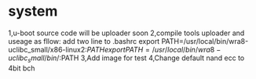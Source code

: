 system
======
1,u-boot source code will be uploader soon
2,compile tools uploader and useage as fllow:
add two line to .bashrc
	export PATH=/usr/local/bin/wra8-uclibc_small/x86-linux2:$PATH
	export PATH=/usr/local/bin/wra8-uclibc_small/bin/:$PATH
3,Add image for test
4,Change default nand ecc to 4bit bch
